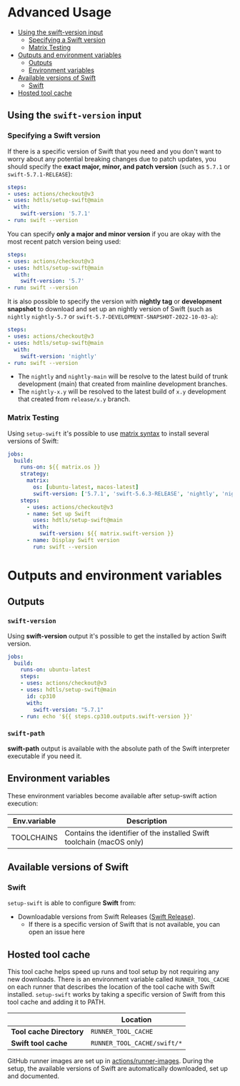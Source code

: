 # Advanced Usage
- [Using the swift-version input](advanced-usage.md#using-the-swift-version-input)
    - [Specifying a Swift version](advanced-usage.md#specifying-a-swift-version)
    - [Matrix Testing](advanced-usage.md#matrix-testing)
- [Outputs and environment variables](advanced-usage.md#outputs-and-environment-variables)
    - [Outputs](advanced-usage.md#outputs)
    - [Environment variables](advanced-usage.md#environment-variables)
- [Available versions of Swift](advanced-usage.md#available-versions-of-swift)
    - [Swift](advanced-usage.md#swift)
- [Hosted tool cache](advanced-usage.md#hosted-tool-cache) 

## Using the `swift-version` input

### Specifying a Swift version

If there is a specific version of Swift that you need and you don't want to worry about any potential breaking changes due to patch updates, you should specify the **exact major, minor, and patch version** (such as `5.7.1` or `swift-5.7.1-RELEASE`):

```yaml
steps:
- uses: actions/checkout@v3
- uses: hdtls/setup-swift@main
  with:
    swift-version: '5.7.1' 
- run: swift --version
```

You can specify **only a major and minor version** if you are okay with the most recent patch version being used:

```yaml
steps:
- uses: actions/checkout@v3
- uses: hdtls/setup-swift@main
  with:
    swift-version: '5.7' 
- run: swift --version
```

It is also possible to specify the version with **nightly tag** or **development snapshot** to download and set up an nightly version of Swift (such as `nightly` `nightly-5.7` or `swift-5.7-DEVELOPMENT-SNAPSHOT-2022-10-03-a`):

```yaml
steps:
- uses: actions/checkout@v3
- uses: hdtls/setup-swift@main
  with:
    swift-version: 'nightly'
- run: swift --version
```
- The `nightly` and `nightly-main` will be resolve to the latest build of trunk development (main) that created from mainline development branches.
- The `nightly-x.y` will be resolved to the latest build of `x.y` development that created from `release/x.y` branch.


### Matrix Testing

Using `setup-swift` it's possible to use [matrix syntax](https://docs.github.com/en/actions/using-workflows/workflow-syntax-for-github-actions#jobsjob_idstrategymatrix) to install several versions of Swift:

```yaml
jobs:
  build:
    runs-on: ${{ matrix.os }}
    strategy:
      matrix:
        os: [ubuntu-latest, macos-latest]
        swift-version: ['5.7.1', 'swift-5.6.3-RELEASE', 'nightly', 'nightly-5.7', 'swift-DEVELOPMENT-SNAPSHOT-2022-12-05-a', 'swift-5.7-DEVELOPMENT-SNAPSHOT-2022-10-03-a']
    steps:
      - uses: actions/checkout@v3
      - name: Set up Swift
        uses: hdtls/setup-swift@main
        with:
          swift-version: ${{ matrix.swift-version }}
      - name: Display Swift version
        run: swift --version
```


# Outputs and environment variables

## Outputs

### `swift-version`

Using **swift-version** output it's possible to get the installed by action Swift version.

```yaml
jobs:
  build:
    runs-on: ubuntu-latest
    steps:
    - uses: actions/checkout@v3
    - uses: hdtls/setup-swift@main
      id: cp310
      with:
        swift-version: "5.7.1"
    - run: echo '${{ steps.cp310.outputs.swift-version }}'
```

### `swift-path`

**swift-path** output is available with the absolute path of the Swift interpreter executable if you need it.

## Environment variables

These environment variables become available after setup-swift action execution:

| **Env.variable**      | **Description** |
| ----------- | ----------- |
| TOOLCHAINS      |Contains the identifier of the installed Swift toolchain (macOS only)|

## Available versions of Swift
### Swift

`setup-swift` is able to configure **Swift** from:

- Downloadable versions from Swift Releases ([Swift Release](https://www.swift.org/download/)).
    - If there is a specific version of Swift that is not available, you can open an issue here

## Hosted tool cache

This tool cache helps speed up runs and tool setup by not requiring any new downloads. There is an environment variable called `RUNNER_TOOL_CACHE` on each runner that describes the location of the tool cache with Swift installed. `setup-swift` works by taking a specific version of Swift from this tool cache and adding it to PATH.

|| Location |
|------|-------|
|**Tool cache Directory** |`RUNNER_TOOL_CACHE`|
|**Swift tool cache**|`RUNNER_TOOL_CACHE/swift/*`|

GitHub runner images are set up in [actions/runner-images](https://github.com/actions/runner-images). During the setup, the available versions of Swift are automatically downloaded, set up and documented.

